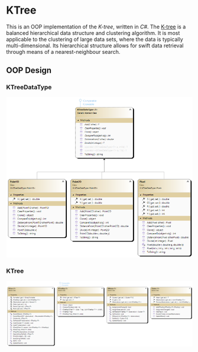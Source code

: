 # KTree

This is an OOP implementation of the *K-tree*, written in *C#*. The [K-tree](https://eprints.qut.edu.au/16976/) is a balanced hierarchical data structure and clustering algorithm. It is most applicable to the clustering of large data sets, where the data is typically multi-dimensional. Its hierarchical structure allows for swift data retrieval through means of a nearest-neighbour search.

## OOP Design
### KTreeDataType
![KTreeDataType Class Diagram](KTreeDataTypeClassDiagram.png)

### KTree
![KTree Class Diagram](KTreeClassDiagram.png)
